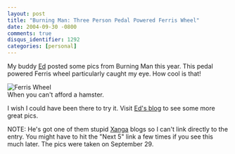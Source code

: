 ```yaml
---
layout: post
title: "Burning Man: Three Person Pedal Powered Ferris Wheel"
date: 2004-09-30 -0800
comments: true
disqus_identifier: 1292
categories: [personal]
---
```

My buddy [Ed](http://www.xanga.com/home.aspx?user=mushustyles) posted
some pics from Burning Man this year. This pedal powered Ferris wheel
particularly caught my eye. How cool is that!

![Ferris Wheel](/images/BMFerrisWheel.jpg) \
 When you can't afford a hamster.

I wish I could have been there to try it. Visit [Ed's
blog](http://www.xanga.com/home.aspx?user=mushustyles) to see some more
great pics.

NOTE: He's got one of them stupid [Xanga](http://www.xanga.com/) blogs
so I can't link directly to the entry. You might have to hit the "Next
5" link a few times if you see this much later. The pics were taken on
September 29.

